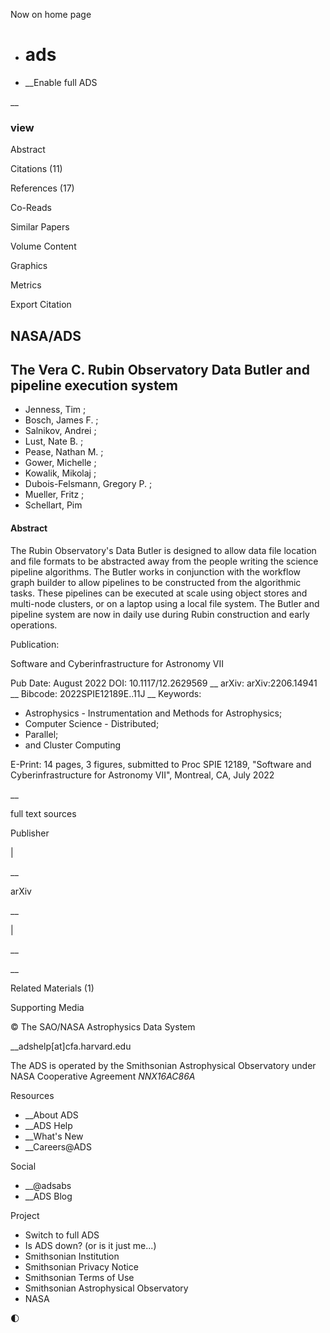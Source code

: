 Now on home page

  * #  **ads**




  * __Enable full ADS



__

### view 

Abstract 

Citations (11)

References (17)

Co-Reads 

Similar Papers 

Volume Content 

Graphics 

Metrics 

Export Citation 

## NASA/ADS

##  The Vera C. Rubin Observatory Data Butler and pipeline execution system 

  * Jenness, Tim
; 
  * Bosch, James F.
; 
  * Salnikov, Andrei
; 
  * Lust, Nate B.
; 
  * Pease, Nathan M.
; 
  * Gower, Michelle
; 
  * Kowalik, Mikolaj
; 
  * Dubois-Felsmann, Gregory P.
; 
  * Mueller, Fritz
; 
  * Schellart, Pim



#### Abstract

The Rubin Observatory's Data Butler is designed to allow data file location and file formats to be abstracted away from the people writing the science pipeline algorithms. The Butler works in conjunction with the workflow graph builder to allow pipelines to be constructed from the algorithmic tasks. These pipelines can be executed at scale using object stores and multi-node clusters, or on a laptop using a local file system. The Butler and pipeline system are now in daily use during Rubin construction and early operations. 

  


Publication:
    

Software and Cyberinfrastructure for Astronomy VII

Pub Date:
    August 2022
DOI:
     10.1117/12.2629569 __
arXiv:
     arXiv:2206.14941 __
Bibcode:
     2022SPIE12189E..11J  __
Keywords:
    

  * Astrophysics - Instrumentation and Methods for Astrophysics;
  * Computer Science - Distributed;
  * Parallel;
  * and Cluster Computing


E-Print:
     14 pages, 3 figures, submitted to Proc SPIE 12189, "Software and Cyberinfrastructure for Astronomy VII", Montreal, CA, July 2022 

__

full text sources

Publisher

|

__

arXiv

__

|

__

__

Related Materials (1) 

Supporting Media

© The SAO/NASA Astrophysics Data System 

__adshelp[at]cfa.harvard.edu

The ADS is operated by the Smithsonian Astrophysical Observatory under NASA Cooperative Agreement _NNX16AC86A_

Resources 

  * __About ADS
  * __ADS Help
  * __What's New
  * __Careers@ADS



Social 

  * __@adsabs
  * __ADS Blog



Project 

  * Switch to full ADS
  * Is ADS down? (or is it just me...)
  * Smithsonian Institution
  * Smithsonian Privacy Notice
  * Smithsonian Terms of Use
  * Smithsonian Astrophysical Observatory
  * NASA



🌓
